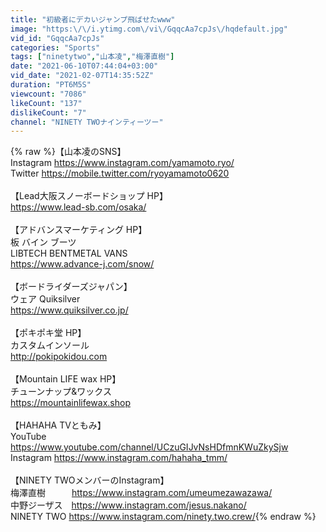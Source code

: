 ```yaml
---
title: "初級者にデカいジャンプ飛ばせたwww"
image: "https:\/\/i.ytimg.com\/vi\/GqqcAa7cpJs\/hqdefault.jpg"
vid_id: "GqqcAa7cpJs"
categories: "Sports"
tags: ["ninetytwo","山本凌","梅澤直樹"]
date: "2021-06-10T07:44:04+03:00"
vid_date: "2021-02-07T14:35:52Z"
duration: "PT6M5S"
viewcount: "7086"
likeCount: "137"
dislikeCount: "7"
channel: "NINETY TWOナインティーツー"
---
```

{% raw %}【山本凌のSNS】<br />Instagram  <a rel="nofollow" target="blank" href="https://www.instagram.com/yamamoto.ryo/">https://www.instagram.com/yamamoto.ryo/</a><br />Twitter         <a rel="nofollow" target="blank" href="https://mobile.twitter.com/ryoyamamoto0620">https://mobile.twitter.com/ryoyamamoto0620</a><br /><br />【Lead大阪スノーボードショップ HP】<br /><a rel="nofollow" target="blank" href="https://www.lead-sb.com/osaka/">https://www.lead-sb.com/osaka/</a><br /><br />【アドバンスマーケティング HP】<br />板 バイン ブーツ <br />LIBTECH  BENTMETAL  VANS<br /><a rel="nofollow" target="blank" href="https://www.advance-j.com/snow/">https://www.advance-j.com/snow/</a><br /><br />【ボードライダーズジャパン】<br />ウェア Quiksilver<br /><a rel="nofollow" target="blank" href="https://www.quiksilver.co.jp/">https://www.quiksilver.co.jp/</a><br /><br />【ポキポキ堂 HP】<br />カスタムインソール<br /><a rel="nofollow" target="blank" href="http://pokipokidou.com">http://pokipokidou.com</a><br /><br />【Mountain LIFE wax HP】<br />チューンナップ&amp;ワックス<br /><a rel="nofollow" target="blank" href="https://mountainlifewax.shop">https://mountainlifewax.shop</a><br /><br />【HAHAHA TVともみ】<br />YouTube  <a rel="nofollow" target="blank" href="https://www.youtube.com/channel/UCzuGIJvNsHDfmnKWuZkySjw">https://www.youtube.com/channel/UCzuGIJvNsHDfmnKWuZkySjw</a><br /> Instagram  <a rel="nofollow" target="blank" href="https://www.instagram.com/hahaha_tmm/">https://www.instagram.com/hahaha_tmm/</a><br /><br />【NINETY TWOメンバーのInstagram】<br />梅澤直樹　　　<a rel="nofollow" target="blank" href="https://www.instagram.com/umeumezawazawa/">https://www.instagram.com/umeumezawazawa/</a><br />中野ジーザス　<a rel="nofollow" target="blank" href="https://www.instagram.com/jesus.nakano/">https://www.instagram.com/jesus.nakano/</a><br />NINETY TWO    <a rel="nofollow" target="blank" href="https://www.instagram.com/ninety.two.crew/">https://www.instagram.com/ninety.two.crew/</a>{% endraw %}
